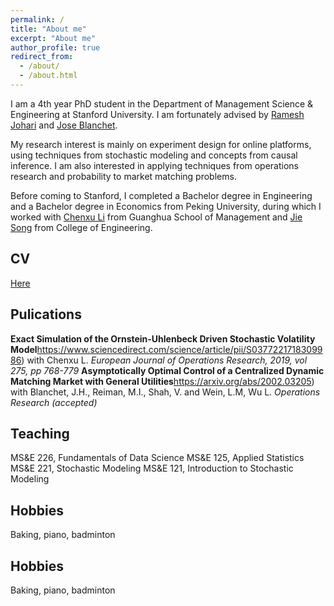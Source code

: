 ```yaml
---
permalink: /
title: "About me"
excerpt: "About me"
author_profile: true
redirect_from: 
  - /about/
  - /about.html
---
```


I am a 4th year PhD student in the Department of Management Science & Engineering at Stanford University. I am fortunately advised by [Ramesh Johari](http://web.stanford.edu/~rjohari/) and [Jose Blanchet](https://web.stanford.edu/~jblanche/).

My research interest is mainly on experiment design for online platforms, using techniques from stochastic modeling and concepts from causal inference. I am also interested in applying techniques from operations research and probability to market matching problems.

Before coming to Stanford, I completed a Bachelor degree in Engineering and a Bachelor degree in Economics from Peking University, during which I worked with [Chenxu Li](https://en.gsm.pku.edu.cn/conjsxq.jsp?urltype=tree.TreeTempUrl&wbtreeid=1099&user_id=cxli) from Guanghua School of Management and [Jie Song](https://en.coe.pku.edu.cn/faculty/facultyaz/891230.htm) from College of Engineering.

CV
------
[Here](https://linjiawu.github.io/files/Linjia_CV.pdf)


Pulications
------
<b>Exact Simulation of the Ornstein-Uhlenbeck Driven Stochastic Volatility Model</b>https://www.sciencedirect.com/science/article/pii/S0377221718309986)
 with Chenxu L. <i>European Journal of Operations Research, 2019, vol 275, pp 768-779</i>
 <b>Asymptotically Optimal Control of a Centralized Dynamic Matching Market with General Utilities</b>https://arxiv.org/abs/2002.03205)
 with Blanchet, J.H., Reiman, M.I., Shah, V. and Wein, L.M, Wu L. <i>Operations Research (accepted)</i>


Teaching
------
MS&E 226, Fundamentals of Data Science
MS&E 125, Applied Statistics
MS&E 221, Stochastic Modeling
MS&E 121, Introduction to Stochastic Modeling

Hobbies
------
Baking, piano, badminton


Hobbies
------
Baking, piano, badminton